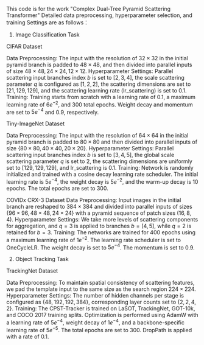 This code is for the work "Complex Dual-Tree Pyramid Scattering Transformer"
Detailed data preprocessing, hyperparameter selection, and training Settings are as follows：

1. Image Classification Task

CIFAR Dataset 

Data Preprocessing: The input with the resolution of  $32×32$ in the initial pyramid branch is padded to $48×48$, and then divided into parallel inputs of size ${48×48, 24×24, 12×12}$.
Hyperparameter Settings: Parallel scattering input branches index $b$ is set to $[2,3,4]$, the scale scattering parameter $q$ is configured as $[1,2,2]$, the scattering dimensions are set to $[21,129,129]$, and the scattering learning rate (lr\_scattering) is set to $0.1$.
Training: Training starts from scratch with a learning rate of $0.1$, a maximum learning rate of $6e^{-2}$, and 300 total epochs. Weight decay and momentum are set to $5e^{-4}$ and $0.9$, respectively.

Tiny-ImageNet Dataset

Data Preprocessing: The input with the resolution of $64×64$ in the initial pyramid branch is padded to  $80×80$ and then divided into parallel inputs of size $\{80×80, 40×40, 20×20\}$. 
Hyperparameter Settings: Parallel scattering input branches index $b$ is set to $[3,4,5]$, the global scale scattering parameter $q$ is set to $2$, the scattering dimensions are uniformly set to $[129,129,129]$, and lr\_scattering is $0.1$.
Training: Network is randomly initialized and trained with a cosine decay learning rate scheduler. The initial learning rate is $5e^{-4}$, the weight decay is $5e^{-2}$, and the warm-up decay is $10$ epochs. The total epochs are set to 300. 

COVIDx CRX-3 Dataset
Data Preprocessing: Input images in the initial branch are reshaped to $384×384$ and divided into parallel inputs of sizes $\{96×96, 48×48, 24×24\}$ with a pyramid sequence of patch sizes $(16, 8, 4)$.
Hyperparameter Settings: We take more levels of scattering components for aggregation, and $q=3$ is applied to branches $b=[4,5]$, while $q=2$ is retained for $b=3$.
Training: The networks are trained for $400$ epochs using a maximum learning rate of $1e^{-2}$. The learning rate scheduler is set to OneCycleLR. The weight decay is set to $5e^{-4}$. The momentum is set to $0.9$.  

2. Object Tracking Task
   
TrackingNet Dataset

Data Preprocessing: To maintain spatial consistency of scattering features, we pad the template input to the same size as the search region $224×224$. 
Hyperparameter Settings: The number of hidden channels per stage is configured as $\{48, 192, 192, 384\}$, corresponding layer counts set to $\{2, 2, 4, 2\}$.
Training: The CPST-Tracker is trained on LaSOT, TrackingNet, GOT-10k, and COCO 2017 training splits. Optimization is performed using AdamW with a learning rate of $5e^{-4}$, weight decay of $1e^{-4}$, and a backbone-specific learning rate of $5e^{-5}$. The total epochs are set to 300. DropPath is applied with a rate of $0.1$.
